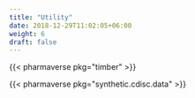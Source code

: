 ```yaml
---
title: "Utility"
date: 2018-12-29T11:02:05+06:00
weight: 6
draft: false
---
```


{{< pharmaverse pkg="timber" >}}

{{< pharmaverse pkg="synthetic.cdisc.data" >}}